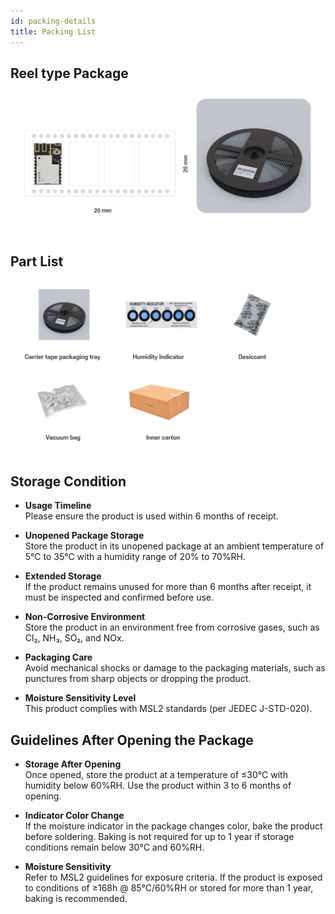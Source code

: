 ```yaml
---
id: packing-details
title: Packing List
---
```


## Reel type Package

![pcb layout recommside](./assets/packing-one.webp)

## Part List

![pcb layout recommcenter](./assets/packing-two.webp)



## Storage Condition
- **Usage Timeline**  
  Please ensure the product is used within 6 months of receipt.

- **Unopened Package Storage**  
  Store the product in its unopened package at an ambient temperature of 5°C to 35°C with a humidity range of 20% to 70%RH.

- **Extended Storage**  
  If the product remains unused for more than 6 months after receipt, it must be inspected and confirmed before use.

- **Non-Corrosive Environment**  
  Store the product in an environment free from corrosive gases, such as Cl₂, NH₃, SO₂, and NOx.

- **Packaging Care**  
  Avoid mechanical shocks or damage to the packaging materials, such as punctures from sharp objects or dropping the product.

- **Moisture Sensitivity Level**  
  This product complies with MSL2 standards (per JEDEC J-STD-020).

  
## Guidelines After Opening the Package

- **Storage After Opening**  
  Once opened, store the product at a temperature of ≤30°C with humidity below 60%RH. Use the product within 3 to 6
months of opening.

- **Indicator Color Change**  
  If the moisture indicator in the package changes color, bake the product before soldering. Baking is not required for
up to 1 year if storage conditions remain below 30°C and 60%RH.

- **Moisture Sensitivity**  
  Refer to MSL2 guidelines for exposure criteria. If the product is exposed to conditions of ≥168h @ 85°C/60%RH or
stored for more than 1 year, baking is recommended.

